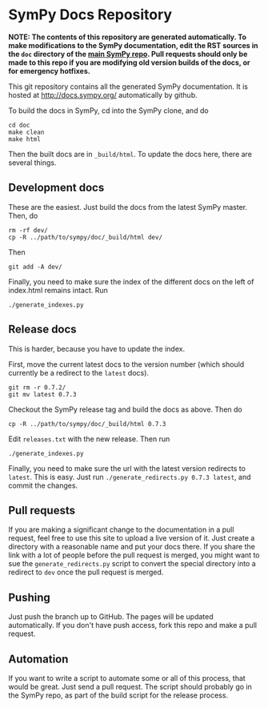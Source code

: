 # SymPy Docs Repository

**NOTE: The contents of this repository are generated automatically. To make
modifications to the SymPy documentation, edit the RST sources in the `doc`
directory of the [main SymPy
repo](https://github.com/sympy/sympy/tree/master/doc). Pull requests should
only be made to this repo if you are modifying old version builds of the docs,
or for emergency hotfixes.**

This git repository contains all the generated SymPy documentation. It is
hosted at http://docs.sympy.org/ automatically by github.

To build the docs in SymPy, cd into the SymPy clone, and do

    cd doc
    make clean
    make html

Then the built docs are in `_build/html`.  To update the docs here, there are
several things.

## Development docs

These are the easiest.  Just build the docs from the latest SymPy master.
Then, do

    rm -rf dev/
    cp -R ../path/to/sympy/doc/_build/html dev/

Then

    git add -A dev/

Finally, you need to make sure the index of the different docs on the left
of index.html remains intact. Run

    ./generate_indexes.py

## Release docs

This is harder, because you have to update the index.

First, move the current latest docs to the version number (which should
currently be a redirect to the `latest` docs).

    git rm -r 0.7.2/
    git mv latest 0.7.3

Checkout the SymPy release tag and build the docs as above.  Then do

    cp -R ../path/to/sympy/doc/_build/html 0.7.3

Edit `releases.txt` with the new release. Then run

    ./generate_indexes.py

Finally, you need to make sure the url with the latest version redirects to
`latest`. This is easy. Just run `./generate_redirects.py 0.7.3 latest`, and
commit the changes.

## Pull requests

If you are making a significant change to the documentation in a pull request,
feel free to use this site to upload a live version of it.  Just create a
directory with a reasonable name and put your docs there. If you share the
link with a lot of people before the pull request is merged, you might want to
sue the `generate_redirects.py` script to convert the special directory into a
redirect to `dev` once the pull request is merged.

## Pushing

Just push the branch up to GitHub.  The pages will be updated automatically.
If you don't have push access, fork this repo and make a pull request.

## Automation

If you want to write a script to automate some or all of this process, that
would be great.  Just send a pull request.  The script should probably go in
the SymPy repo, as part of the build script for the release process.
